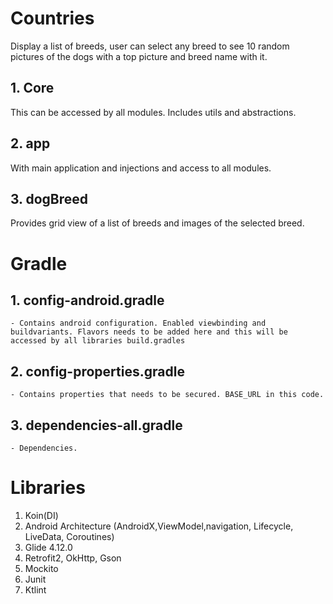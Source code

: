 # Countries
Display a list of breeds, user can select any breed to see 10 random pictures of the dogs with a top picture and breed name with it.

## 1. Core
This can be accessed by all modules. Includes utils and abstractions.

## 2. app
With main application and injections and access to all modules. 

## 3. dogBreed
Provides grid view of a list of breeds and images of the selected breed.

# Gradle

## 1. config-android.gradle
    - Contains android configuration. Enabled viewbinding and buildvariants. Flavors needs to be added here and this will be accessed by all libraries build.gradles

## 2. config-properties.gradle
    - Contains properties that needs to be secured. BASE_URL in this code.

## 3. dependencies-all.gradle
    - Dependencies.


# Libraries
1. Koin(DI)
2. Android Architecture (AndroidX,ViewModel,navigation, Lifecycle, LiveData, Coroutines)
3. Glide 4.12.0
4. Retrofit2, OkHttp, Gson
5. Mockito
6. Junit
7. Ktlint
